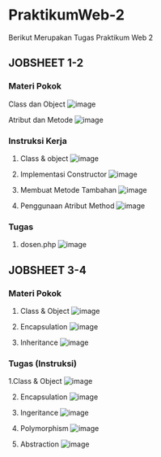 # PraktikumWeb-2
Berikut Merupakan Tugas Praktikum Web 2

## JOBSHEET 1-2
### Materi Pokok
Class dan Object
![image](https://github.com/user-attachments/assets/c4acc8bf-bb35-4555-a0fc-eae0a2eab4b5)

Atribut dan Metode
![image](https://github.com/user-attachments/assets/2f02a2a9-434c-46a6-b288-536bd2818417)

### Instruksi Kerja

1. Class & object 
![image](https://github.com/user-attachments/assets/4acdf6de-d184-465f-be0f-f75297d5d06f)

2. Implementasi Constructor
![image](https://github.com/user-attachments/assets/e00f97b4-e284-44ca-b568-d0f8f7e13620)

3. Membuat Metode Tambahan
![image](https://github.com/user-attachments/assets/65bf42ce-e6b1-42cd-a541-c96537f229da)

4. Penggunaan Atribut Method
![image](https://github.com/user-attachments/assets/08e54e85-79c3-47eb-bfda-ceb10485daed)

### Tugas
1. dosen.php
![image](https://github.com/user-attachments/assets/c030eb60-14a9-48f3-8e4f-06831a36fe54)

## JOBSHEET 3-4
### Materi Pokok
1. Class & Object
![image](https://github.com/user-attachments/assets/5f74b5b9-f4d0-4e14-bd9e-4b7dd3be14a0)

2. Encapsulation
![image](https://github.com/user-attachments/assets/0270ed0b-6da7-4e52-8ce9-ced64a27b15c)

3. Inheritance
![image](https://github.com/user-attachments/assets/fab11d44-a872-4e41-98dc-dc3b5eb22c6d)

### Tugas (Instruksi) 
1.Class & Object
![image](https://github.com/user-attachments/assets/79e353e8-e976-4bab-bcb1-324636c86fea)

2. Encapsulation
![image](https://github.com/user-attachments/assets/df724fa8-9f71-4ed2-91e3-292057234f9f)

3. Ingeritance
![image](https://github.com/user-attachments/assets/49c88459-1d57-460d-a92e-a9061b8a6c9c)

4. Polymorphism
![image](https://github.com/user-attachments/assets/63497f72-8da2-44cb-8724-11e76fd8b167)

5. Abstraction
![image](https://github.com/user-attachments/assets/40cbb12f-2136-42bd-8dc7-0fb57b32f88a)



